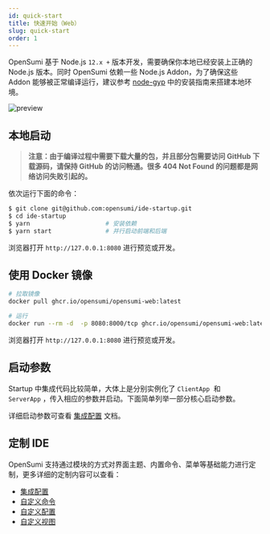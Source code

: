 ```yaml
---
id: quick-start
title: 快速开始（Web）
slug: quick-start
order: 1
---
```


OpenSumi 基于 Node.js `12.x +` 版本开发，需要确保你本地已经安装上正确的 Node.js 版本。同时 OpenSumi 依赖一些 Node.js Addon，为了确保这些 Addon 能够被正常编译运行，建议参考 [node-gyp](https://github.com/nodejs/node-gyp#installation) 中的安装指南来搭建本地环境。

![preview](https://img.alicdn.com/imgextra/i3/O1CN01uIRRRl1wmLkN9geV3_!!6000000006350-2-tps-2844-1830.png)

## 本地启动

> **注意：由于编译过程中需要下载大量的包，并且部分包需要访问 GitHub 下载源码，请保持 GitHub 的访问畅通。很多 404 Not Found 的问题都是网络访问失败引起的。**

依次运行下面的命令：

```bash
$ git clone git@github.com:opensumi/ide-startup.git
$ cd ide-startup
$ yarn					   # 安装依赖
$ yarn start		       # 并行启动前端和后端
```

浏览器打开 `http://127.0.0.1:8080` 进行预览或开发。

## 使用 Docker 镜像

```bash
# 拉取镜像
docker pull ghcr.io/opensumi/opensumi-web:latest

# 运行
docker run --rm -d  -p 8080:8000/tcp ghcr.io/opensumi/opensumi-web:latest
```

浏览器打开 `http://127.0.0.1:8080` 进行预览或开发。

## 启动参数

Startup 中集成代码比较简单，大体上是分别实例化了 `ClientApp`  和 `ServerApp` ，传入相应的参数并启动。下面简单列举一部分核心启动参数。

详细启动参数可查看 [集成配置](../universal-integrate-case/custom-config) 文档。

## 定制 IDE

OpenSumi 支持通过模块的方式对界面主题、内置命令、菜单等基础能力进行定制，更多详细的定制内容可以查看：

- [集成配置](../universal-integrate-case/custom-config)
- [自定义命令](../universal-integrate-case/custom-command)
- [自定义配置](../universal-integrate-case/custom-config)
- [自定义视图](../universal-integrate-case/custom-view)
